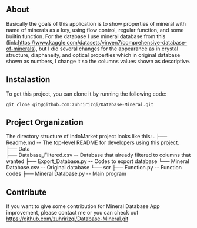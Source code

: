 ##  About

Basically the goals of this application is to show properties of mineral with name of minerals as a key, using flow control, regular function, and some builtin function. 
For the database I use mineral database from this (link:https://www.kaggle.com/datasets/vinven7/comprehensive-database-of-minerals), but I did several changes for the appearance as in crystal structure, diaphaneity, and optical properties which in original database shown as numbers, I change it so the columns values shown as descriptive.

## Instalastion

To get this project, you can clone it by running the following code:

    git clone git@github.com:zuhririzqi/Database-Mineral.git


##  Project Organization

The directory structure of IndoMarket project looks like this:
        .
        ├── Readme.md                       -- The top-level README for developers using this project.
        ├── Data                        
            ├── Database_Filtered.csv       -- Database that already filtered to columns that wanted
            ├── Export_Database.py          -- Codes to export database
            └── Mineral Database.csv        -- Original database
        └── scr
            ├── Function.py                 -- Function codes
            ├── Mineral Database.py         -- Main program
 
       
## Contribute

If you want to give some contribution for Mineral Database App improvement, 
please contact me or you can check out https://github.com/zuhririzqi/Database-Mineral.git



 